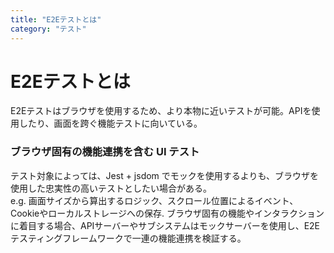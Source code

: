 ```yaml
---
title: "E2Eテストとは"
category: "テスト"
---
```


# E2Eテストとは
E2Eテストはブラウザを使用するため、より本物に近いテストが可能。APIを使用したり、画面を跨ぐ機能テストに向いている。

### ブラウザ固有の機能連携を含む UI テスト
テスト対象によっては、Jest + jsdom でモックを使用するよりも、ブラウザを使用した忠実性の高いテストとしたい場合がある。  
e.g. 画面サイズから算出するロジック、スクロール位置によるイベント、Cookieやローカルストレージへの保存. 
ブラウザ固有の機能やインタラクションに着目する場合、APIサーバーやサブシステムはモックサーバーを使用し、E2Eテスティングフレームワークで一連の機能連携を検証する。